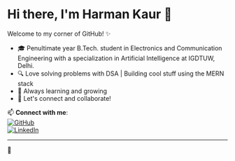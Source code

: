 # Hi there, I'm Harman Kaur 👋

Welcome to my corner of GitHub! ✨

- 🎓 Penultimate year B.Tech. student in Electronics and Communication Engineering with a specialization in Artificial Intelligence at IGDTUW, Delhi.
- 🔍 Love solving problems with DSA | Building cool stuff using the MERN stack
- 🌱 Always learning and growing
- 💬 Let's connect and collaborate!

📫 **Connect with me**:  
[![GitHub](https://img.shields.io/badge/GitHub-100000?style=flat&logo=github&logoColor=white)](https://github.com/harman-1405)  
[![LinkedIn](https://img.shields.io/badge/LinkedIn-0077B5?style=flat&logo=linkedin&logoColor=white)](https://www.linkedin.com/in/harman-kaur-86607728a/)

---

🌿

